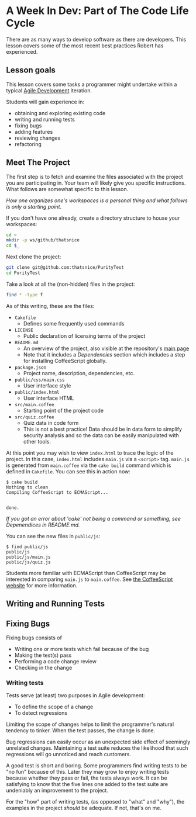 # A Week In Dev: Part of The Code Life Cycle

There are as many ways to develop software as there are developers. This
lesson covers some of the most recent best practices Robert has experienced.

## Lesson goals

This lesson covers some tasks a programmer might undertake within a typical
[Agile Development](https://en.wikipedia.org/wiki/Agile_software_development)
iteration.

Students will gain experience in:

  - obtaining and exploring existing code
  - writing and running tests
  - fixing bugs
  - adding features
  - reviewing changes
  - refactoring

## Meet The Project

The first step is to fetch and examine the files associated with the project
you are participating in. Your team will likely give you specific
instructions. What follows are somewhat specific to this lesson.

_How one organizes one's workspaces is a personal thing and what follows is
only a starting point._

If you don't have one already, create a directory structure to house your
workspaces:

```sh
cd ~
mkdir -p ws/github/thatsnice
cd $_
```

Next clone the project:


```sh
git clone git@github.com:thatsnice/PurityTest
cd PurityTest
```

Take a look at all the (non-hidden) files in the project:

```sh
find * -type f
```

As of this writing, these are the files:

- `Cakefile`
  - Defines some frequently used commands
- `LICENSE`
  - Public declaration of licensing terms of the project
- `README.md`
  - An overview of the project, also visible at the repository's [main page](https://github.com/thatsnice/PurityTest)
  - Note that it includes a *Dependencies* section which includes a step for installing CoffeeScript globally.
- `package.json`
  - Project name, description, dependencies, etc.
- `public/css/main.css`
  - User interface style
- `public/index.html`
  - User interface HTML
- `src/main.coffee`
  - Starting point of the project code
- `src/quiz.coffee`
  - Quiz data in code form
  - This is not a best practice! Data should be in data form to simplify security analysis and so the data can be easily manipulated with other tools.

At this point you may wish to view `index.html` to trace the logic of the
project. In this case, `index.html` includes `main.js` via a `<script>` tag.
`main.js` is generated from `main.coffee` via the `cake build` command which
is defined in `Cakefile`. You can see this in action now:

```console
$ cake build
Nothing to clean
Compiling CoffeeScript to ECMAScript...


done.
```

_If you got an error about 'cake' not being a command or something, see Depenendices in README.md._

You can see the new files in `public/js`:

```console
$ find public/js
public/js
public/js/main.js
public/js/quiz.js
```

Students more familiar with ECMAScript than CoffeeScript may be interested in
comparing `main.js` to `main.coffee`. See [the CoffeeScript
website](http://coffeescript.org) for more information.


## Writing and Running Tests



## Fixing Bugs

Fixing bugs consists of

- Writing one or more tests which fail because of the bug
- Making the test(s) pass
- Performing a code change review
- Checking in the change

### Writing tests

Tests serve (at least) two purposes in Agile development:

- To define the scope of a change
- To detect regressions

Limiting the scope of changes helps to limit the programmer's natural tendency
to tinker. When the test passes, the change is done.

Bug regressions can easily occur as an unexpected side effect of seemingly
unrelated changes. Maintaining a test suite reduces the likelihood that such
regressions will go unnoticed and reach customers.

A good test is short and boring. Some programmers find writing tests to be "no
fun" because of this. Later they may grow to enjoy writing tests because
whether they pass or fail, the tests always work. It can be satisfying to know
that the five lines one added to the test suite are undeniably an improvement
to the project.

For the "how" part of writing tests, (as opposed to "what" and "why"), the
examples in the project _should_ be adequate. If not, that's on me.
